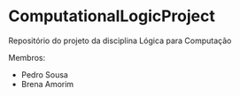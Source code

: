 # ComputationalLogicProject


Repositório do projeto da disciplina Lógica para Computação

Membros:
- Pedro Sousa
- Brena Amorim
